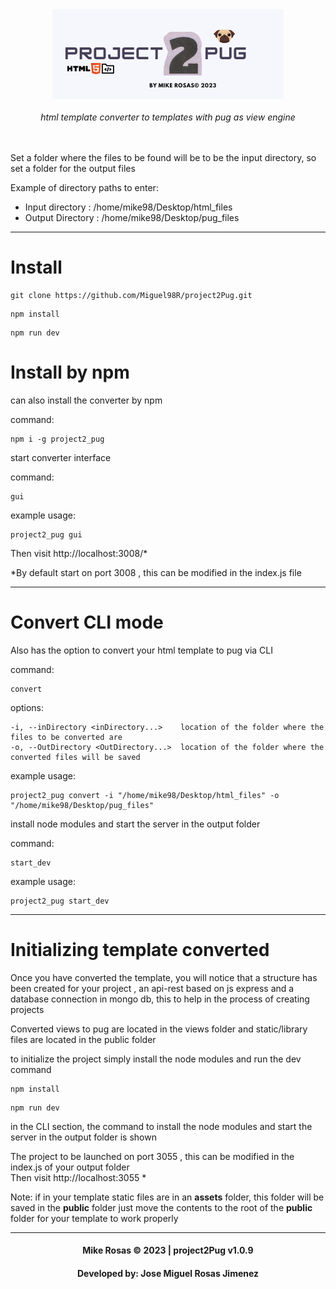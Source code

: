 <div align="center"><img  src="public/img/logo.png" /></div>
<br>
<div align="center"><em>html template converter to templates with pug as view engine </em></div>
<br>
<br>

Set a folder where the files to be found will be to be the input directory, so set a folder for the output files

Example of directory paths to enter:
- Input directory : /home/mike98/Desktop/html_files
- Output Directory : /home/mike98/Desktop/pug_files

---
# Install

```
git clone https://github.com/Miguel98R/project2Pug.git
```

```
npm install
```

```
npm run dev
```


# Install by npm

can also install the converter by npm

command:
```
npm i -g project2_pug
```
start converter interface

command:
```
gui
```
example usage:
```
project2_pug gui
```

Then visit http://localhost:3008/*

*By default start on port 3008 , this can be modified in the index.js file

---
# Convert CLI mode

Also has the option to convert your html template to pug via CLI


command:
```
convert
```
options:
```
-i, --inDirectory <inDirectory...>    location of the folder where the files to be converted are
-o, --OutDirectory <OutDirectory...>  location of the folder where the converted files will be saved
```

example usage:
```
project2_pug convert -i "/home/mike98/Desktop/html_files" -o "/home/mike98/Desktop/pug_files"
```

install node modules and start the server in the output folder

command:
```
start_dev
```
example usage:
```
project2_pug start_dev
```



---
# Initializing template converted

Once you have converted the template, you will notice that a structure has been created for your project ,
an api-rest based on js express and a database connection in mongo db, this to help in the process of creating projects

Converted views to pug are located in the views folder and static/library files are located in the public folder

to initialize the project simply install the node modules and run the dev command


```
npm install
```

```
npm run dev
```

in the CLI section, the command to install the node modules and start the server in the output folder is shown

The project to be launched on port 3055 , this can be modified in the index.js of your output folder  
Then visit  http://localhost:3055 *


Note: if in your template static files are in an **assets** folder, this folder will be saved in the **public** folder just move the contents to the root of the **public** folder for your template to work properly

---

<h4 align="center">Mike Rosas © 2023  | project2Pug v1.0.9</h4>
<h4 align="center">Developed by: Jose Miguel Rosas Jimenez</h4>


